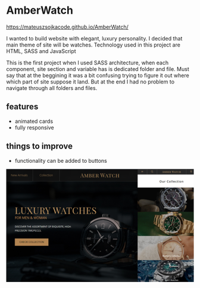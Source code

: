# AmberWatch
https://mateuszsojkacode.github.io/AmberWatch/

I wanted to build website with elegant, luxury personality. I decided that main theme of site will be watches. Technology used in this project are HTML, SASS and JavaScript

This is the first project when I used SASS architecture, when each component, site section and variable has is dedicated folder and file. Must say that at the beggining it was a bit confusing trying to figure it out where which part of site suppose it land. But at the end I had no problem to navigate through all folders and files.

## features
* animated cards
* fully responsive

## things to improve
* functionality can be added to buttons

<img src="https://github.com/MateuszSojkaCode/AmberWatch/blob/master/src/img/AmberWatch-ThumNail.jpg">
